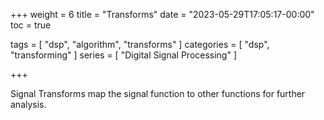 +++
weight = 6
title = "Transforms"
date = "2023-05-29T17:05:17-00:00"
toc = true

tags = [ "dsp", "algorithm", "transforms" ]
categories = [ "dsp", "transforming" ]
series = [ "Digital Signal Processing" ]

+++

Signal Transforms map the signal function to other functions for further analysis.

